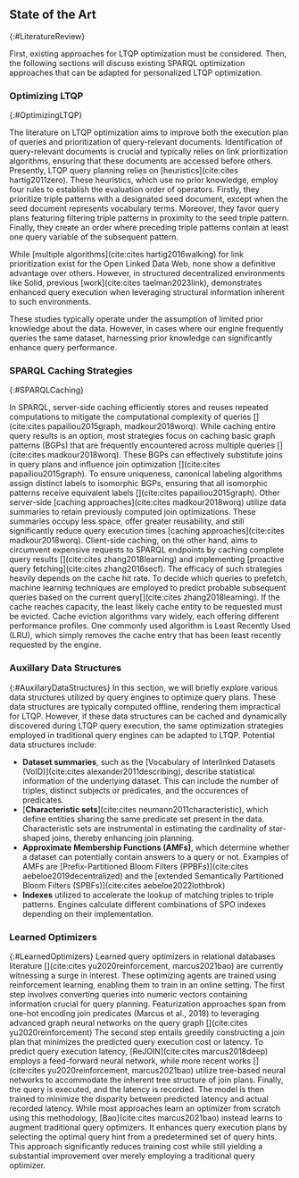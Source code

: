 ## State of the Art
{:#LiteratureReview}

First, existing approaches for LTQP optimization must be considered. Then, the following sections will discuss existing SPARQL optimization approaches that can be adapted for personalized LTQP optimization.

<!-- due to the wide scope of personalized query optimization, the literature review should consider many fields of related traditional SPARQL optimization literature. The engine can pre-compute statistical information or indexes of often visited documents to speed up both query execution and aid in link prioritisation. Furthermore, the engine might cache (partial) query results that are often visited. Additionally, learned optimization algorithms can assist query planning by using previous experiences to learn to optimize join plans for similar queries. -->

<!-- On the learned optimization side, literature on recommendation systems and learned optimizers for relational and graph databases is highly relevant, as patterns in query execution provide ample learning opportunity for such systems. First, we will consider existing literature on LTQP optimization, then briefly summarize what statistical information in RDF datasets is used for SPARQL query optimization. Finally, we will explore learned optimizers and superficially explain the basics of recommendation systems. -->

<!-- On the one hand, we should use existing knowledge on LTQP or federated query optimization to determine what information should be encoded to aid the optimization approach. Additionally, to determine useful featurization of queries we can use existing literature on learned query optimization for both relational and graph databases. Finally, as client specific optimization is similar to recommendation systems we should investigate current recommendation system approaches that build profiles for each user. Finally, our problem requires online learning of a recommendation system, thus work on continual learning and how to avoid catastrophic forgetting is vital. -->


### Optimizing LTQP
{:#OptimizingLTQP}

The literature on LTQP optimization aims to improve both the execution plan of queries and prioritization of query-relevant documents. Identification of query-relevant documents is crucial and typically relies on link prioritization algorithms, ensuring that these documents are accessed before others. 
Presently, LTQP query planning relies on [heuristics](cite:cites hartig2011zero).
These heuristics, which use no prior knowledge, employ four rules to establish the evaluation order of operators. 
Firstly, they prioritize triple patterns with a designated seed document, except when the seed document represents vocabulary terms. 
Moreover, they favor query plans featuring filtering triple patterns in proximity to the seed triple pattern.
Finally, they create an order where preceding triple patterns contain at least one query variable of the subsequent pattern.

While [multiple algorithms](cite:cites hartig2016walking) for link prioritization exist for the Open Linked Data Web, none show a definitive advantage over others.
However, in structured decentralized environments like Solid, previous [work](cite:cites taelman2023link), demonstrates enhanced query execution when leveraging structural information inherent to such environments.

These studies typically operate under the assumption of limited prior knowledge about the data. 
However, in cases where our engine frequently queries the same dataset, harnessing prior knowledge can significantly enhance query performance.

### SPARQL Caching Strategies
{:#SPARQLCaching}

In SPARQL, server-side caching efficiently stores and reuses repeated computations to mitigate the computational complexity of queries [](cite:cites papailiou2015graph, madkour2018worq). 
While caching entire query results is an option, most strategies focus on caching basic graph patterns (BGPs) that are frequently encountered across multiple queries [](cite:cites madkour2018worq). 
These BGPs can effectively substitute joins in query plans and influence join optimization [](cite:cites papailiou2015graph). 
To ensure uniqueness, canonical labeling algorithms assign distinct labels to isomorphic BGPs, ensuring that all isomorphic patterns receive equivalent labels [](cite:cites papailiou2015graph).
Other server-side [caching approaches](cite:cites madkour2018worq) utilize data summaries to retain previously computed join optimizations. These summaries occupy less space, offer greater reusability, and still significantly reduce query execution times [caching approaches](cite:cites madkour2018worq). 
Client-side caching, on the other hand, aims to circumvent expensive requests to SPARQL endpoints by caching complete query results [](cite:cites zhang2018learning) and implementing [proactive query fetching](cite:cites zhang2016secf).
The efficacy of such strategies heavily depends on the cache hit rate.
To decide which queries to prefetch, machine learning techniques are employed to predict probable subsequent queries based on the current query[](cite:cites zhang2018learning).
If the cache reaches capacity, the least likely cache entity to be requested must be evicted.
Cache eviction algorithms vary widely, each offering different performance profiles.
One commonly used algorithm is Least Recently Used (LRU), which simply removes the cache entry that has been least recently requested by the engine.



### Auxillary Data Structures
{:#AuxillaryDataStructures}
In this section, we will briefly explore various data structures utilized by query engines to optimize query plans. 
These data structures are typically computed offline, rendering them impractical for LTQP.
However, if these data structures can be cached and dynamically discovered during LTQP query execution, the same optimization strategies employed in traditional query engines can be adapted to LTQP.
Potential data structures include:


- **Dataset summaries**, such as the [Vocabulary of Interlinked Datasets (VoID)](cite:cites alexander2011describing), describe statistical information of the underlying dataset. This can include the number of triples, distinct subjects or predicates, and the occurences of predicates.
- [**Characteristic sets**](cite:cites neumann2011characteristic), which define entities sharing the same predicate set present in the data. Characteristic sets are instrumental in estimating the cardinality of star-shaped joins, thereby enhancing join planning.
- **Approximate Membership Functions (AMFs)**, which determine whether a dataset can potentially contain answers to a query or not. Examples of AMFs are [Prefix-Partitioned Bloom Filters (PPBFs)](cite:cites aebeloe2019decentralized) and the [extended Semantically Partitioned Bloom Filters (SPBFs)](cite:cites aebeloe2022lothbrok)
- **Indexes** utilized to accelerate the lookup of matching triples to triple patterns. Engines calculate different combinations of SPO indexes depending on their implementation. 


### Learned Optimizers
{:#LearnedOptimizers}
Learned query optimizers in relational databases literature [](cite:cites yu2020reinforcement, marcus2021bao) are currently witnessing a surge in interest.
These optimizing agents are trained using reinforcement learning, enabling them to train in an online setting.
The first step involves converting queries into numeric vectors containing information crucial for query planning. 
Featurization approaches span from one-hot encoding join predicates (Marcus et al., 2018) to leveraging advanced graph neural networks on the query graph [](cite:cites yu2020reinforcement)
The second step entails greedily constructing a join plan that minimizes the predicted query execution cost or latency. 
To predict query execution latency, [ReJOIN](cite:cites marcus2018deep) employs a feed-forward neural network, while more recent works [](cite:cites yu2020reinforcement, marcus2021bao) utilize tree-based neural networks to accommodate the inherent tree structure of join plans.
Finally, the query is executed, and the latency is recorded.
The model is then trained to minimize the disparity between predicted latency and actual recorded latency.
While most approaches learn an optimizer from scratch using this methodology, [Bao](cite:cites marcus2021bao) instead learns to augment traditional query optimizers. 
It enhances query execution plans by selecting the optimal query hint from a predetermined set of query hints. 
This approach significantly reduces training cost while still yielding a substantial improvement over merely employing a traditional query optimizer.